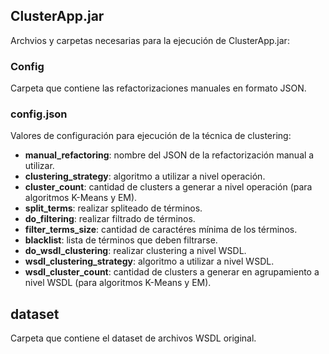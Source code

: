 ## ClusterApp.jar

Archvios y carpetas necesarias para la ejecución de ClusterApp.jar:

### Config

Carpeta que contiene las refactorizaciones manuales en formato JSON.

### config.json

Valores de configuración para ejecución de la técnica de clustering:
  - __manual_refactoring__: nombre del JSON de la refactorización manual a utilizar.
  - __clustering_strategy__: algoritmo a utilizar a nivel operación.
  - __cluster_count__: cantidad de clusters a generar a nivel operación (para algoritmos K-Means y EM).
  - __split_terms__: realizar spliteado de términos.
  - __do_filtering__: realizar filtrado de términos.
  - __filter_terms_size__: cantidad de caractéres mínima de los términos.
  - __blacklist__: lista de términos que deben filtrarse.
  - __do_wsdl_clustering__: realizar clustering a nivel WSDL.
  - __wsdl_clustering_strategy__: algoritmo a utilizar a nivel WSDL.
  - __wsdl_cluster_count__: cantidad de clusters a generar en agrupamiento a nivel WSDL (para algoritmos K-Means y EM).
  
## dataset

Carpeta que contiene el dataset de archivos WSDL original.

